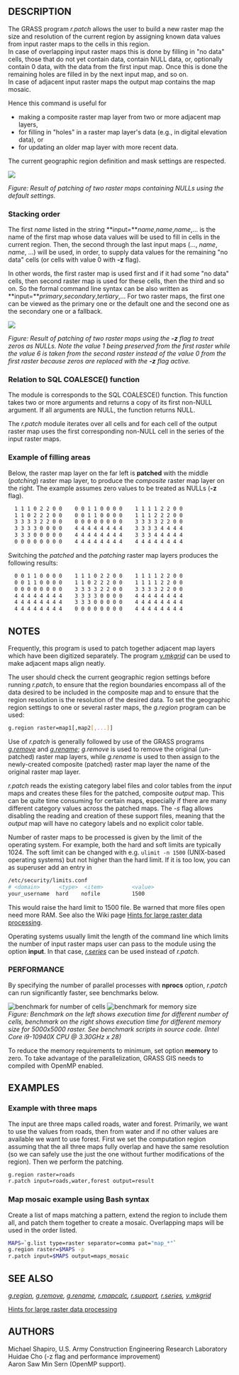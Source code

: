 ## DESCRIPTION

The GRASS program *r.patch* allows the user to build a new raster map
the size and resolution of the current region by assigning known data
values from input raster maps to the cells in this region.  
In case of overlapping input raster maps this is done by filling in "no
data" cells, those that do not yet contain data, contain NULL data, or,
optionally contain 0 data, with the data from the first input map. Once
this is done the remaining holes are filled in by the next input map,
and so on.  
In case of adjacent input raster maps the output map contains the map
mosaic.

Hence this command is useful for

- making a composite raster map layer from two or more adjacent map
  layers,
- for filling in "holes" in a raster map layer's data (e.g., in digital
  elevation data), or
- for updating an older map layer with more recent data.

The current geographic region definition and mask settings are
respected.

![](r_patch.png)

*Figure: Result of patching of two raster maps containing NULLs using
the default settings.*

### Stacking order

The first *name* listed in the string **input=***name*,*name*,*name*,...
is the name of the first map whose data values will be used to fill in
cells in the current region. Then, the second through the last input
maps (..., *name*, *name*, ...) will be used, in order, to supply data
values for the remaining "no data" cells (or cells with value 0 with
**-z** flag).

In other words, the first raster map is used first and if it had some
"no data" cells, then second raster map is used for these cells, then
the third and so on. So the formal command line syntax can be also
written as **input=***primary*,*secondary*,*tertiary*,... For two raster
maps, the first one can be viewed as the primary one or the default one
and the second one as the secondary one or a fallback.

![](r_patch_zeros_as_nulls.png)

*Figure: Result of patching of two raster maps using the **-z** flag to
treat zeros as NULLs. Note the value 1 being preserved from the first
raster while the value 6 is taken from the second raster instead of the
value 0 from the first raster because zeros are replaced with the **-z**
flag active.*

### Relation to SQL COALESCE() function

The module is corresponds to the SQL COALESCE() function. This function
takes two or more arguments and returns a copy of its first non-NULL
argument. If all arguments are NULL, the function returns NULL.

The *r.patch* module iterates over all cells and for each cell of the
output raster map uses the first corresponding non-NULL cell in the
series of the input raster maps.

### Example of filling areas

Below, the raster map layer on the far left is **patched** with the
middle (*patching*) raster map layer, to produce the *composite* raster
map layer on the right. The example assumes zero values to be treated as
NULLs (**-z** flag).

```sh
  1 1 1 0 2 2 0 0    0 0 1 1 0 0 0 0    1 1 1 1 2 2 0 0
  1 1 0 2 2 2 0 0    0 0 1 1 0 0 0 0    1 1 1 2 2 2 0 0
  3 3 3 3 2 2 0 0    0 0 0 0 0 0 0 0    3 3 3 3 2 2 0 0
  3 3 3 3 0 0 0 0    4 4 4 4 4 4 4 4    3 3 3 3 4 4 4 4
  3 3 3 0 0 0 0 0    4 4 4 4 4 4 4 4    3 3 3 4 4 4 4 4
  0 0 0 0 0 0 0 0    4 4 4 4 4 4 4 4    4 4 4 4 4 4 4 4
```

Switching the *patched* and the *patching* raster map layers produces
the following results:

```sh
  0 0 1 1 0 0 0 0    1 1 1 0 2 2 0 0    1 1 1 1 2 2 0 0
  0 0 1 1 0 0 0 0    1 1 0 2 2 2 0 0    1 1 1 1 2 2 0 0
  0 0 0 0 0 0 0 0    3 3 3 3 2 2 0 0    3 3 3 3 2 2 0 0
  4 4 4 4 4 4 4 4    3 3 3 3 0 0 0 0    4 4 4 4 4 4 4 4
  4 4 4 4 4 4 4 4    3 3 3 0 0 0 0 0    4 4 4 4 4 4 4 4
  4 4 4 4 4 4 4 4    0 0 0 0 0 0 0 0    4 4 4 4 4 4 4 4
```

## NOTES

Frequently, this program is used to patch together adjacent map layers
which have been digitized separately. The program
*[v.mkgrid](v.mkgrid.md)* can be used to make adjacent maps align
neatly.

The user should check the current geographic region settings before
running *r.patch*, to ensure that the region boundaries encompass all of
the data desired to be included in the composite map and to ensure that
the region resolution is the resolution of the desired data. To set the
geographic region settings to one or several raster maps, the *g.region*
program can be used:

```sh
g.region raster=map1[,map2[,...]]
```

Use of *r.patch* is generally followed by use of the GRASS programs
*[g.remove](g.remove.md)* and *[g.rename](g.rename.md)*; *g.remove* is
used to remove the original (un-patched) raster map layers, while
*g.rename* is used to then assign to the newly-created composite
(patched) raster map layer the name of the original raster map layer.

*r.patch* reads the existing category label files and color tables from
the *input* maps and creates these files for the patched, composite
*output* map. This can be quite time consuming for certain maps,
especially if there are many different category values across the
patched maps. The *-s* flag allows disabling the reading and creation of
these support files, meaning that the *output* map will have no category
labels and no explicit color table.

Number of raster maps to be processed is given by the limit of the
operating system. For example, both the hard and soft limits are
typically 1024. The soft limit can be changed with e.g. `ulimit -n 1500`
(UNIX-based operating systems) but not higher than the hard limit. If it
is too low, you can as superuser add an entry in

```sh
/etc/security/limits.conf
# <domain>      <type>  <item>         <value>
your_username  hard    nofile          1500
```

This would raise the hard limit to 1500 file. Be warned that more files
open need more RAM. See also the Wiki page [Hints for large raster data
processing](https://grasswiki.osgeo.org/wiki/Large_raster_data_processing).

Operating systems usually limit the length of the command line which
limits the number of input raster maps user can pass to the module using
the option **input**. In that case, *[r.series](r.series.md)* can be
used instead of *r.patch*.

### PERFORMANCE

By specifying the number of parallel processes with **nprocs** option,
*r.patch* can run significantly faster, see benchmarks below.

![benchmark for number of cells](r_patch_benchmark_size.png)
![benchmark for memory size](r_patch_benchmark_memory.png)  
*Figure: Benchmark on the left shows execution time for different number
of cells, benchmark on the right shows execution time for different
memory size for 5000x5000 raster. See benchmark scripts in source code.
(Intel Core i9-10940X CPU @ 3.30GHz x 28)*

To reduce the memory requirements to minimum, set option **memory** to
zero. To take advantage of the parallelization, GRASS GIS needs to
compiled with OpenMP enabled.

## EXAMPLES

### Example with three maps

The input are three maps called roads, water and forest. Primarily, we
want to use the values from roads, then from water and if no other
values are available we want to use forest. First we set the computation
region assuming that the all three maps fully overlap and have the same
resolution (so we can safely use the just the one without further
modifications of the region). Then we perform the patching.

```sh
g.region raster=roads
r.patch input=roads,water,forest output=result
```

### Map mosaic example using Bash syntax

Create a list of maps matching a pattern, extend the region to include
them all, and patch them together to create a mosaic. Overlapping maps
will be used in the order listed.

```sh
MAPS=`g.list type=raster separator=comma pat="map_*"`
g.region raster=$MAPS -p
r.patch input=$MAPS output=maps_mosaic
```

## SEE ALSO

*[g.region](g.region.md), [g.remove](g.remove.md),
[g.rename](g.rename.md), [r.mapcalc](r.mapcalc.md),
[r.support](r.support.md), [r.series](r.series.md),
[v.mkgrid](v.mkgrid.md)*

[Hints for large raster data
processing](https://grasswiki.osgeo.org/wiki/Large_raster_data_processing)

## AUTHORS

Michael Shapiro, U.S. Army Construction Engineering Research
Laboratory  
Huidae Cho (-z flag and performance improvement)  
Aaron Saw Min Sern (OpenMP support).
